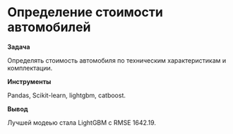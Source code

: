 # Определение стоимости автомобилей

**Задача**

Определять стоимость автомобиля по техническим характеристикам и комплектации. 

**Инструменты**

Pandas, Scikit-learn, lightgbm, catboost.

**Вывод**

Лучшей модеью стала LightGBM с RMSE 1642.19.